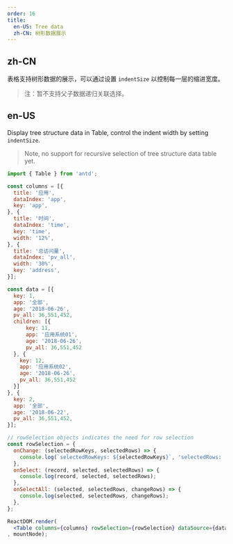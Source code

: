 ```yaml
---
order: 16
title:
  en-US: Tree data
  zh-CN: 树形数据展示
---
```


## zh-CN

表格支持树形数据的展示，可以通过设置 `indentSize` 以控制每一层的缩进宽度。

> 注：暂不支持父子数据递归关联选择。

## en-US

Display tree structure data in Table, control the indent width by setting `indentSize`.

> Note, no support for recursive selection of tree structure data table yet.

````jsx
import { Table } from 'antd';

const columns = [{
  title: '应用',
  dataIndex: 'app',
  key: 'app',
}, {
  title: '时间',
  dataIndex: 'time',
  key: 'time',
  width: '12%',
}, {
  title: '总访问量',
  dataIndex: 'pv_all',
  width: '30%',
  key: 'address',
}];

const data = [{
  key: 1,
  app: '全部',
  age: '2018-06-26',
  pv_all: 36,551,452,
  children: [{
      key: 11,
      app: '应用系统01',
      age: '2018-06-26',
      pv_all: 36,551,452
  }, {
    key: 12,
    app: '应用系统02',
    age: '2018-06-26',
    pv_all: 36,551,452
  }]
}, {
  key: 2,
  app: '全部',
  age: '2018-06-22',
  pv_all: 36,551,452,
}];

// rowSelection objects indicates the need for row selection
const rowSelection = {
  onChange: (selectedRowKeys, selectedRows) => {
    console.log(`selectedRowKeys: ${selectedRowKeys}`, 'selectedRows: ', selectedRows);
  },
  onSelect: (record, selected, selectedRows) => {
    console.log(record, selected, selectedRows);
  },
  onSelectAll: (selected, selectedRows, changeRows) => {
    console.log(selected, selectedRows, changeRows);
  },
};

ReactDOM.render(
  <Table columns={columns} rowSelection={rowSelection} dataSource={data} />
, mountNode);
````
